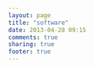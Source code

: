 ```yaml
---
layout: page
title: "software"
date: 2013-04-28 09:15
comments: true
sharing: true
footer: true
---
```

